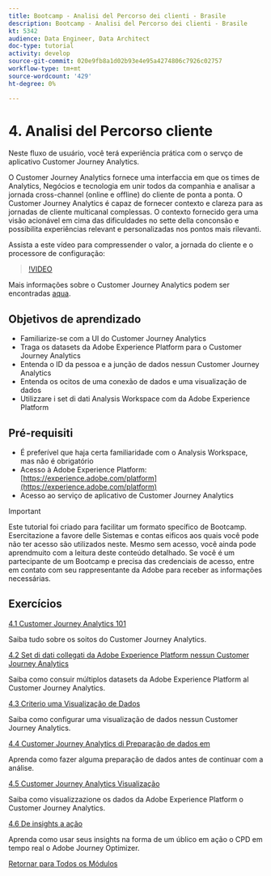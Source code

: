 ```yaml
---
title: Bootcamp - Analisi del Percorso dei clienti - Brasile
description: Bootcamp - Analisi del Percorso dei clienti - Brasile
kt: 5342
audience: Data Engineer, Data Architect
doc-type: tutorial
activity: develop
source-git-commit: 020e9fb8a1d02b93e4e95a4274806c7926c02757
workflow-type: tm+mt
source-wordcount: '429'
ht-degree: 0%

---
```


# 4. Analisi del Percorso cliente

Neste fluxo de usuário, você terá experiência prática com o servço de aplicativo Customer Journey Analytics.

O Customer Journey Analytics fornece uma interfaccia em que os times de Analytics, Negócios e tecnologia em unir todos da companhia e analisar a jornada cross-channel (online e offline) do cliente de ponta a ponta. O Customer Journey Analytics é capaz de fornecer contexto e clareza para as jornadas de cliente multicanal complessas. O contexto fornecido gera uma visão acionável em cima das dificuldades no sette della conconsão e possibilita experiências relevant e personalizadas nos pontos mais rilevanti.

Assista a este vídeo para compressender o valor, a jornada do cliente e o processore de configuração:

>[!VIDEO](https://video.tv.adobe.com/v/327188?quality=12&learn=on)

Mais informações sobre o Customer Journey Analytics podem ser encontradas [aqua](https://spark.adobe.com/page/t62eiRu9l6iWJ/).

## Objetivos de aprendizado

- Familiarize-se com a UI do Customer Journey Analytics
- Traga os datasets da Adobe Experience Platform para o Customer Journey Analytics
- Entenda o ID da pessoa e a junção de dados nessun Customer Journey Analytics
- Entenda os ocitos de uma conexão de dados e uma visualização de dados
- Utilizzare i set di dati Analysis Workspace com da Adobe Experience Platform

## Pré-requisiti

- É preferível que haja certa familiaridade com o Analysis Workspace, mas não é obrigatório
- Acesso à Adobe Experience Platform: [https://experience.adobe.com/platform](https://experience.adobe.com/platform)
- Acesso ao serviço de aplicativo de Customer Journey Analytics

>[!IMPORTANT]
>
>Este tutorial foi criado para facilitar um formato specífico de Bootcamp. Esercitazione a favore delle Sistemas e contas eificos aos quais você pode não ter acesso são utilizados neste. Mesmo sem acesso, você ainda pode aprendmuito com a leitura deste conteúdo detalhado. Se você é um partecipante de um Bootcamp e precisa das credenciais de acesso, entre em contato com seu rappresentante da Adobe para receber as informações necessárias.

## Exercícios

[4.1 Customer Journey Analytics 101](./ex1.md)

Saiba tudo sobre os soitos do Customer Journey Analytics.

[4.2 Set di dati collegati da Adobe Experience Platform nessun Customer Journey Analytics](./ex2.md)

Saiba como consuir múltiplos datasets da Adobe Experience Platform al Customer Journey Analytics.

[4.3 Criterio uma Visualização de Dados](./ex3.md)

Saiba como configurar uma visualização de dados nessun Customer Journey Analytics.

[4.4 Customer Journey Analytics di Preparação de dados em](./ex4.md)

Aprenda como fazer alguma preparação de dados antes de continuar com a análise.

[4.5 Customer Journey Analytics Visualização](./ex5.md)

Saiba como visualizzazione os dados da Adobe Experience Platform o Customer Journey Analytics.

[4.6 De insights a ação](./ex6.md)

Aprenda como usar seus insights na forma de um úblico em ação o CPD em tempo real o Adobe Journey Optimizer.

[Retornar para Todos os Módulos](../../overview.md)
